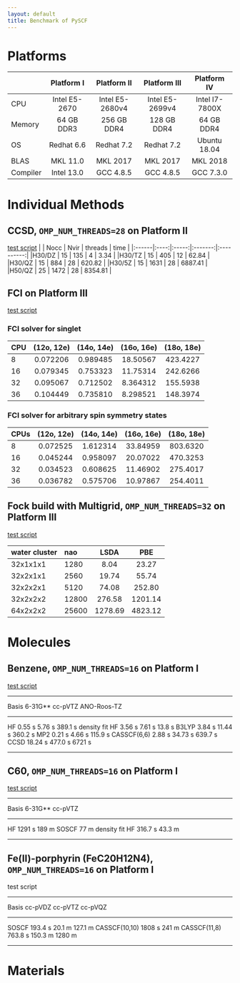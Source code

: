 ```yaml
---
layout: default
title: Benchmark of PySCF 
---
```


# Platforms

|          | Platform I    | Platform II     | Platform III    | Platform IV     |
|--------- |:-------------:|:---------------:|:---------------:|:---------------:|
|CPU       | Intel E5-2670 | Intel E5-2680v4 | Intel E5-2699v4 | Intel I7-7800X  |
|Memory    | 64 GB DDR3    | 256 GB DDR4     | 128 GB DDR4     | 64 GB DDR4      |
|OS        | Redhat 6.6    | Redhat 7.2      | Redhat 7.2      | Ubuntu 18.04    |
|BLAS      | MKL 11.0      | MKL 2017        | MKL 2017        | MKL 2018        |
|Compiler  | Intel 13.0    | GCC 4.8.5       | GCC 4.8.5       | GCC 7.3.0       |


# Individual Methods

## CCSD, `OMP_NUM_THREADS=28` on Platform II
[test script](https://github.com/pyscf/pyscf/blob/master/examples/2-benchmark/ccsd_iteration.py)
|       | Nocc | Nvir  | threads | time       |
|:------|:----:|:-----:|:-------:|:----------:|
|H30/DZ | 15   | 135   | 4       | 3.34       |
|H30/TZ | 15   | 405   | 12      | 62.84      |
|H30/QZ | 15   | 884   | 28      | 620.82     |
|H30/5Z | 15   | 1631  | 28      | 6887.41    |
|H50/QZ | 25   | 1472  | 28      | 8354.81    |



## FCI on Platform III
[test script](https://github.com/pyscf/pyscf/blob/master/examples/2-benchmark/fci_iteration.py)

### FCI solver for singlet
|CPU  | (12o, 12e) | (14o, 14e) | (16o, 16e) | (18o, 18e) |
|:----|:----------:|:----------:|:----------:|:----------:|
|8    | 0.072206   | 0.989485   | 18.50567   | 423.4227   |  
|16   | 0.079345   | 0.753323   | 11.75314   | 242.6266   |  
|32   | 0.095067   | 0.712502   | 8.364312   | 155.5938   |  
|36   | 0.104449   | 0.735810   | 8.298521   | 148.3974   |  

### FCI solver for arbitrary spin symmetry states
|CPUs | (12o, 12e) | (14o, 14e) | (16o, 16e) | (18o, 18e) |
|:----|:----------:|:----------:|:----------:|:----------:|
|8    | 0.072525   | 1.612314   | 33.84959   | 803.6320   |
|16   | 0.045244   | 0.958097   | 20.07022   | 470.3253   |
|32   | 0.034523   | 0.608625   | 11.46902   | 275.4017   |
|36   | 0.036782   | 0.575706   | 10.97867   | 254.4011   |


## Fock build with Multigrid, `OMP_NUM_THREADS=32` on Platform III
[test script](https://github.com/pyscf/pyscf/blob/master/examples/2-benchmark/fock_multigrid.py)

|water cluster |  nao   |  LSDA   | PBE        |
|:-------------|:-------|:-------:|:----------:|
|32x1x1x1      |  1280  | 8.04    |  23.27     |
|32x2x1x1      |  2560  | 19.74   |  55.74     |
|32x2x2x1      |  5120  | 74.08   |  252.80    |
|32x2x2x2      |  12800 | 276.58  |  1201.14   |
|64x2x2x2      |  25600 | 1278.69 |  4823.12   |



# Molecules

## Benzene, `OMP_NUM_THREADS=16` on Platform I
[test script](https://github.com/pyscf/pyscf/blob/master/examples/2-benchmark/bz.py)

---------------- --------- --------- -------------
 Basis            6-31G**   cc-pVTZ   ANO-Roos-TZ
---------------- --------- --------- -------------
 HF               0.55 s     5.76 s   389.1 s
 density fit HF   3.56 s     7.61 s    13.8 s
 B3LYP            3.84 s    11.44 s   360.2 s
 MP2              0.21 s     4.66 s   115.9 s
 CASSCF(6,6)      2.88 s    34.73 s   639.7 s
 CCSD             18.24 s   477.0 s   6721 s 
---------------- --------- --------- -------------


## C60, `OMP_NUM_THREADS=16` on Platform I

[test script](https://github.com/pyscf/pyscf/blob/master/examples/2-benchmark/c60.py)

---------------- --------- ---------
 Basis            6-31G**   cc-pVTZ 
---------------- --------- ---------
 HF               1291 s    189 m
 SOSCF                      77 m
 density fit HF   316.7 s   43.3 m
---------------- --------- ---------


## Fe(II)-porphyrin (FeC20H12N4), `OMP_NUM_THREADS=16` on Platform I
test script

---------------- --------- --------- ---------
 Basis            cc-pVDZ   cc-pVTZ   cc-pVQZ
---------------- --------- --------- ---------
 SOSCF            193.4 s   20.1 m    127.1 m
 CASSCF(10,10)    1808 s    241 m
 CASSCF(11,8)     763.8 s   150.3 m   1280 m
---------------- --------- --------- ---------


# Materials

